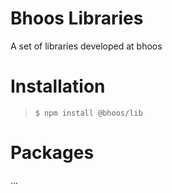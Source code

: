 # Bhoos Libraries
A set of libraries developed at bhoos

# Installation
> `$ npm install @bhoos/lib`

# Packages
...
